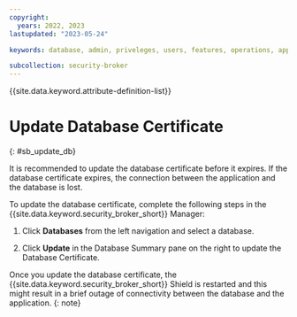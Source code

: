 ```yaml
---
copyright:
  years: 2022, 2023
lastupdated: "2023-05-24"

keywords: database, admin, priveleges, users, features, operations, application

subcollection: security-broker
---
```


{{site.data.keyword.attribute-definition-list}}

# Update Database Certificate
{: #sb_update_db}

It is recommended to update the database certificate before it expires. If the database certificate expires, the connection between the application and the database is lost. 

To update the database certificate, complete the following steps in the {{site.data.keyword.security_broker_short}} Manager:

1. Click **Databases** from the left navigation and select a database.

2. Click **Update** in the Database Summary pane on the right to update the Database Certificate.

Once you update the database certificate, the {{site.data.keyword.security_broker_short}} Shield is restarted and this might result in a brief outage of connectivity between the database and the application.
{: note}

